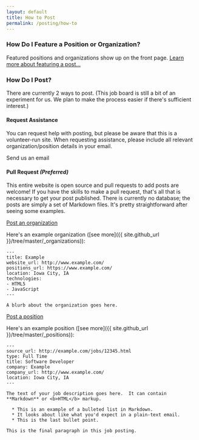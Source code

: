 ```yaml
---
layout: default
title: How to Post
permalink: /posting/how-to
---
```


### How Do I Feature a Position or Organization?

Featured positions and organizations show up on the front page.  [Learn more about featuring a post...](/feature/new)

### How Do I Post?

There are currently 2 ways to post.  (This job board is still a bit of an experiment for us.  We plan to make the process easier if there's sufficient interest.)

#### Request Assistance

You can request help with posting, but please be aware that this is a volunteer-run site.  When requesting assistance, please include all relevant organization/position details in your email.

<a class="mailto btn btn-default" data-email="am9ic0B0ZWNoY29ycmlkb3IuaW8=">Send us an email</a>

#### Pull Request _(Preferred)_

This entire website is open source and pull requests to add posts are welcome!  If you have the skills to make a pull request, that's all that is necessary to get your post published.  There is currently no database; the posts are simply a set of Markdown files.  It's pretty straightforward after seeing some examples.

<a href="{{ site.github_url }}/new/master/_organizations/_?filename=my_organization.md" class="btn btn-primary">
  Post an organization
</a>

Here's an example organization ([see more]({{ site.github_url }}/tree/master/_organizations)):

    ---
    title: Example
    website_url: http://www.example.com/
    positions_url: https://www.example.com/
    location: Iowa City, IA
    technologies:
    - HTML5
    - JavaScript
    ---

    A blurb about the organization goes here.
    
<a href="{{ site.github_url }}/new/master/_positions/_?filename=my_position.md" class="btn btn-primary">
  Post a position
</a>

Here's an example position ([see more]({{ site.github_url }}/tree/master/_positions)):

    ---
    source_url: http://example.com/jobs/12345.html
    type: Full Time
    title: Software Developer
    company: Example
    company_url: http://www.example.com/
    location: Iowa City, IA
    ---

    The text of your job description goes here.  It can contain **Markdown** or <b>HTML</b> markup.

      * This is an example of a bulleted list in Markdown.
      * It looks about like what you'd expect in a plain-text email.
      * This is the last bullet point.

    This is the final paragraph in this job posting.


<script>
  (function () {
    var i, links, link, email;

    links = document.getElementsByClassName('mailto');

    for (i = 0; i < links.length; i++) {
      link = links[i];
      email = atob(link.getAttribute('data-email'));
      link.setAttribute('href', 'mailto:' + email);
    }
  }());
</script>
